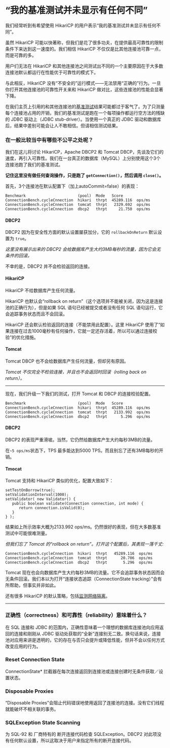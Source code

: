 # “我的基准测试并未显示有任何不同”

我们经常听到有希望使用 HikariCP 的用户表示“我的基准测试并未显示有任何不同”。

虽然 HikariCP 可能以快著称，但我们是花了很多功夫，在提供最高可靠性的限制条件下来达到这一速度的。我们相信 HikariCP 不仅仅是比其他连接池可靠一点，而是可靠的多。

用户们无法在 HikariCP 和其他连接池之间测试出不同的一个主要原因在于大多数连接池默认都运行在性能优于可靠性的模式下。

与此相反，HikariCP 没有“不安全的”运行模式——无法禁用“正确的”行为。一旦你打开其他连接池的可靠性开关来和 HikariCP 做对比，这些连接池的性能会显著下降。

在我们主页上引用的和其他连接池的[基准测试](https://raw.githubusercontent.com/wiki/brettwooldridge/HikariCP/Benchmarks.png)结果可能都过于客气了。为了只测量每个连接池占用的开销，我们的基准测试是跑在一个每项操作都运行空方法的残缺的 JDBC 驱动上（JDBC stub-driver）。当使用一个真正的 JDBC 驱动和数据库后，结果中差别可能会让人不敢相信。但请相信测试结果。

### 在一般比较当中有哪些不公平之处呢？

我们在这儿将讨论 HikariCP，Apache DBCP2 和 Tomcat DBCP，先谈及它们的速度，再引入可靠性。我们在一台真正的数据库（MySQL）上分别使用这个3个连接池跑了我们的基准测试。

**记住这里没有做任何查询操作，只是跑了 `getConnection()`，然后调用 `close()`。**

首先，3个连接池在默认配置下（加上autoCommit=false）的表现：

```
Benchmark                       (pool)  Mode   Score
ConnectionBench.cycleCnnection  hikari  thrpt  45289.116  ops/ms
ConnectionBench.cycleCnnection  tomcat  thrpt   2329.692  ops/ms
ConnectionBench.cycleCnnection  dbcp2   thrpt     21.750  ops/ms
```

#### DBCP2

DBCP2 因为在安全性方面的默认设置屡获加分，它的 `rollbackOnReturn` 默认设置为 `true`。

*这里没有展示出来的 DBCP2 会给数据库产生大约3MB每秒的流量，因为它会无条件的回滚。*

不幸的是，DBCP2 并不会检验返回的连接。

#### HikariCP

HikariCP 不给数据库产生任何流量。

HikariCP 也默认会“rollback on return”（这个选项并不能被关闭，因为这是连接池的正确行为），但是如果 SQL 语句已经被提交或者没有任何 SQL 语句运行，它会追踪事务状态而且不会回滚。

HikariCP 还会默认检验返回的连接（不能禁用此配置）。这里 HikariCP 使用了“如果连接在过去1000毫秒有任何操作，它就一定还存活着，所以可以通过连接校验”的优化措施。

#### Tomcat

Tomcat DBCP 也不会给数据库产生任何流量，但却另有原因。

*Tomcat 不仅完全不检验连接，并且也不会返回时回滚（rolling back on return）。*

***

现在，我们升级一下我们的测试，打开 Tomcat 和 DBCP 的连接校验配置。

```
Benchmark                       (pool)  Mode   Score
ConnectionBench.cycleCnnection  hikari  thrpt  45289.116  ops/ms
ConnectionBench.cycleCnnection  tomcat  thrpt   2133.992  ops/ms
ConnectionBench.cycleCnnection  dbcp2   thrpt      5.296  ops/ms
```

#### DBCP2

DBCP2 的表现严重滑坡。当然，它仍然给数据库产生大约每秒3MB的流量。

在`~5 ops/ms`状态下，TPS 最多能达到5000 TPS。而且别忘了还有3MB每秒的开销。

#### Tmocat

Tomcat 支持和 HikariCP 类似的优化，配置大致如下：

```
setTestOnBorrow(true);
setValidationInterval(1000);
setValidator( new Validator() {
   public boolean validate(Connection connection, int mode) {
      return connection.isValid(0);
   }
} );
```

结果如上所示效率大概为2133.992 ops/ms。仍然很好的表现，但在大多数基准测试中可能很难测量。

*但我们忘了 Tomcat 的“rollback on return”。打开这个配置后，其表现一落千丈:*

```
ConnectionBench.cycleCnnection  hikari  thrpt   45289.116  ops/ms
ConnectionBench.cycleCnnection  tomcat  thrpt      20.706  ops/ms
ConnectionBench.cycleCnnection  dbcp2   thrpt       5.296  ops/ms
```

Tomcat 现在也会向数据库产生大约每秒3MB的流量。它不会追踪事务状态因而会无条件回滚。我们本以为打开“连接状态追踪（ConnectionState tracking）”会有所帮助，但事实并非如此。

还有很多 HikariCP 的默认策略，包括[监测网络隔离](https://github.com/brettwooldridge/HikariCP/wiki/Bad-Behavior:-Handling-Database-Down)。

***

### 正确性（correctness）和可靠性（reliability）意味着什么？

在 SQL 连接和 JDBC 的范围内，正确性意味着一个理想的数据库连接池向应用返回的连接和刚刚从 JDBC 驱动处获取的“全新”连接别无二致。换句话来说，连接池对应用来讲是透明的，它的存在与否只会提升或降低性能，但并不会以任何方式改变应用的行为。

### Reset Connection State

ConnectionState* 拦截器在每次连接返回到连接池或连接创建时无条件获取／设置状态。

### Disposable Proxies

“Disposable Proxies”会阻止代码错误地使用返回了连接池的连接。没有它们线程就能破坏不相关联的事务。

### SQLException State Scanning

为 SQL-92 和 厂商特有的 断开连接代码检查 SQLException。DBCP2 对此项没有任何默认设置，所以这取决于用户来指定所有的断开连接代码。


